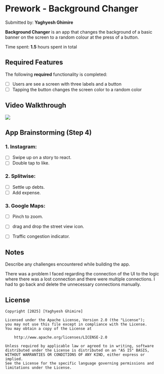 # Prework - Background Changer

Submitted by: **Yaghyesh Ghimire**

**Background Changer** is an app that changes the background of a basic banner on the screen to a random colour at the press of a button. 

Time spent: **1.5** hours spent in total

## Required Features

The following **required** functionality is completed:

- [ ] Users are see a screen with three labels and a button
- [ ] Tapping the button changes the screen color to a random color
 
## Video Walkthrough

<a href = "https://youtube.com/shorts/BmY4eN-_2wo">
 <img style = "max-width:300px;" src="https://youtube.com/shorts/BmY4eN-_2wo">
</a>

## App Brainstorming (Step 4)

### 1. Instagram:

- [ ] Swipe up on a story to react.
- [ ] Double tap to like.

### 2. Splitwise:

- [ ] Settle up debts.
- [ ] Add expense.

### 3. Google Maps:

- [ ] Pinch to zoom.
- [ ] drag and drop the street view icon.
- [ ] Traffic congestion indicator.


## Notes

Describe any challenges encountered while building the app.

There was a problem I faced regarding the connection of the UI to the logic where there was a lost connection and there were multiple connections. I had to go back and delete the unnecessary connections manually.

## License

    Copyright [2025] [Yaghyesh Ghimire]

    Licensed under the Apache License, Version 2.0 (the "License");
    you may not use this file except in compliance with the License.
    You may obtain a copy of the License at

        http://www.apache.org/licenses/LICENSE-2.0

    Unless required by applicable law or agreed to in writing, software
    distributed under the License is distributed on an "AS IS" BASIS,
    WITHOUT WARRANTIES OR CONDITIONS OF ANY KIND, either express or implied.
    See the License for the specific language governing permissions and
    limitations under the License.
